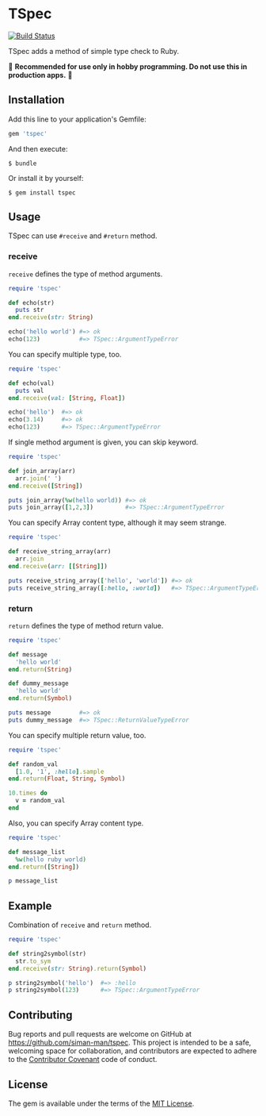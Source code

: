 # TSpec

[![Build Status](https://travis-ci.org/siman-man/tspec.svg?branch=master)](https://travis-ci.org/siman-man/tspec)

TSpec adds a method of simple type check to Ruby.

:construction: **Recommended for use only in hobby programming. Do not use this in production apps.** :construction:

## Installation

Add this line to your application's Gemfile:

```ruby
gem 'tspec'
```

And then execute:

    $ bundle

Or install it by yourself:

    $ gem install tspec

## Usage

TSpec can use `#receive` and `#return` method.


### receive

`receive` defines the type of method arguments.

```ruby
require 'tspec'

def echo(str)
  puts str
end.receive(str: String)

echo('hello world') #=> ok
echo(123)           #=> TSpec::ArgumentTypeError
```

You can specify multiple type, too.

```ruby
require 'tspec'

def echo(val)
  puts val
end.receive(val: [String, Float])

echo('hello')  #=> ok
echo(3.14)     #=> ok
echo(123)      #=> TSpec::ArgumentTypeError
```

If single method argument is given, you can skip keyword.

```ruby
require 'tspec'

def join_array(arr)
  arr.join(' ')
end.receive([String])

puts join_array(%w(hello world)) #=> ok
puts join_array([1,2,3])         #=> TSpec::ArgumentTypeError
```

You can specify Array content type, although it may seem strange.

```ruby
require 'tspec'

def receive_string_array(arr)
  arr.join
end.receive(arr: [[String]])

puts receive_string_array(['hello', 'world']) #=> ok
puts receive_string_array([:hello, :world])   #=> TSpec::ArgumentTypeError
```


### return

`return` defines the type of method return value.

```ruby
require 'tspec'

def message
  'hello world'
end.return(String)

def dummy_message
  'hello world'
end.return(Symbol)

puts message        #=> ok
puts dummy_message  #=> TSpec::ReturnValueTypeError
```

You can specify multiple return value, too.

```ruby
require 'tspec'

def random_val
  [1.0, '1', :hello].sample
end.return(Float, String, Symbol)

10.times do
  v = random_val
end
```

Also, you can specify Array content type.

```ruby
require 'tspec'

def message_list
  %w(hello ruby world)
end.return([String])

p message_list
```

## Example

Combination of `receive` and `return` method.

```ruby
require 'tspec'

def string2symbol(str)
  str.to_sym
end.receive(str: String).return(Symbol)

p string2symbol('hello')  #=> :hello
p string2symbol(123)      #=> TSpec::ArgumentTypeError
```

## Contributing

Bug reports and pull requests are welcome on GitHub at https://github.com/siman-man/tspec. This project is intended to be a safe, welcoming space for collaboration, and contributors are expected to adhere to the [Contributor Covenant](http://contributor-covenant.org) code of conduct.


## License

The gem is available under the terms of the [MIT License](http://opensource.org/licenses/MIT).
